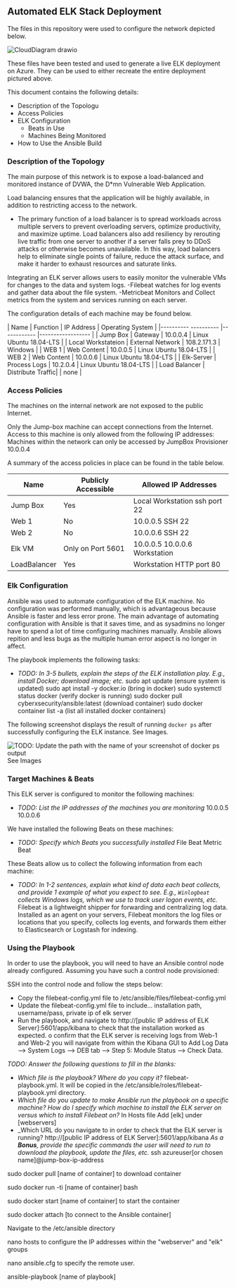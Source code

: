 ## Automated ELK Stack Deployment

The files in this repository were used to configure the network depicted below.


![CloudDiagram drawio](https://user-images.githubusercontent.com/77586504/166480640-f6ac5dc8-98c6-40db-84dd-86a2f5eec887.png)

These files have been tested and used to generate a live ELK deployment on Azure. They can be used to either recreate the entire deployment pictured above.



This document contains the following details:
- Description of the Topologu
- Access Policies
- ELK Configuration
  - Beats in Use
  - Machines Being Monitored
- How to Use the Ansible Build


### Description of the Topology

The main purpose of this network is to expose a load-balanced and monitored instance of DVWA, the D*mn Vulnerable Web Application.

Load balancing ensures that the application will be highly available, in addition to restricting access to the network.
- The primary function of a load balancer is to spread workloads across multiple servers to prevent overloading servers, optimize productivity, and maximize uptime. Load balancers also add resiliency by rerouting live traffic from one server to another if a server falls prey to DDoS attacks or otherwise becomes unavailable. In this way, load balancers help to eliminate single points of failure, reduce the attack surface, and make it harder to exhaust resources and saturate links.

Integrating an ELK server allows users to easily monitor the vulnerable VMs for changes to the data and system logs.
-Filebeat watches for log events and gather data about the file system.
-Metricbeat Monitors and Collect metrics from the system and services running on each server.

The configuration details of each machine may be found below.

 | Name                 | Function          | IP Address | Operating System            |
 |---------- ---------- |------------       |------------------                        |
 | Jump Box             | Gateway           | 10.0.0.4    | Linux Ubuntu 18.04-LTS     |
 | Local Workstateion   | External Network  | 108.2.171.3 | Windows                    |
 | WEB 1                | Web Content       | 10.0.0.5    | Linux Ubuntu 18.04-LTS     |
 | WEB 2                | Web Content       | 10.0.0.6    | Linux Ubuntu 18.04-LTS     |
 | Elk-Server           | Process Logs      | 10.2.0.4    | Linux Ubuntu 18.04-LTS     |
 | Load Balancer        | Distribute Traffic|             | none                       |

### Access Policies

The machines on the internal network are not exposed to the public Internet. 

Only the Jump-box machine can accept connections from the Internet. Access to this machine is only allowed from the following IP addresses:
Machines within the network can only be accessed by JumpBox Provisioner 10.0.0.4


A summary of the access policies in place can be found in the table below.

| Name        | Publicly Accessible | Allowed IP Addresses         |
|-------------|---------------------|------------------------------|
| Jump Box    | Yes                 | Local Workstation ssh port 22|
| Web 1       | No                  | 10.0.0.5 SSH 22              |
| Web 2       | No                  | 10.0.0.6 SSH 22              |
| Elk VM      | Only on Port 5601   | 10.0.0.5 10.0.0.6 Workstation|
| LoadBalancer| Yes                 | Workstation HTTP port 80     |

### Elk Configuration

Ansible was used to automate configuration of the ELK machine. No configuration was performed manually, which is advantageous because Ansible is faster and less error prone.
The main advantage of automating configuration with Ansible is that it saves time, and as sysadmins no longer have to spend a lot of time configuring machines manually. Ansbile allows repition and less bugs as the multiple human error aspect is no longer in affect.

The playbook implements the following tasks:
- _TODO: In 3-5 bullets, explain the steps of the ELK installation play. E.g., install Docker; download image; etc._
sudo apt update (ensure system is updated)
sudo apt install -y docker.io (bring in docker)
sudo systemctl status docker (verify docker is running)
sudo docker pull cyberxsecurity/ansible:latest (download container)
sudo docker container list -a (list all installed docker containers)

The following screenshot displays the result of running `docker ps` after successfully configuring the ELK instance.
See Images.


![TODO: Update the path with the name of your screenshot of docker ps output](Images/docker_ps_output.png) See Images


### Target Machines & Beats
This ELK server is configured to monitor the following machines:
- _TODO: List the IP addresses of the machines you are monitoring_
10.0.0.5
10.0.0.6

We have installed the following Beats on these machines:
- _TODO: Specify which Beats you successfully installed_
File Beat
Metric Beat

These Beats allow us to collect the following information from each machine:
- _TODO: In 1-2 sentences, explain what kind of data each beat collects, and provide 1 example of what you expect to see. E.g., `Winlogbeat` collects Windows logs, which we use to track user logon events, etc._
Filebeat is a lightweight shipper for forwarding and centralizing log data. Installed as an agent on your servers, Filebeat monitors the log files or locations that you specify, collects log events, and forwards them either to Elasticsearch or Logstash for indexing.

### Using the Playbook
In order to use the playbook, you will need to have an Ansible control node already configured. Assuming you have such a control node provisioned: 

SSH into the control node and follow the steps below:
- Copy the filebeat-config.yml file to /etc/ansible/files/filebeat-config.yml
- Update the filebeat-config.yml file to include... installation path, username/pass, private ip of elk server
- Run the playbook, and navigate to  http://[public IP address of ELK Server]:5601/app/kibana to check that the installation worked as expected. o confirm that the ELK server is receiving logs from Web-1 and Web-2 you will navigate from within the Kibana GUI to Add Log Data --> System Logs --> DEB tab --> Step 5: Module Status --> Check Data.


_TODO: Answer the following questions to fill in the blanks:_
- _Which file is the playbook? Where do you copy it?_ filebeat-playbook.yml. It will be copied in the /etc/ansible/roles/filebeat-playbook.yml directory.
- _Which file do you update to make Ansible run the playbook on a specific machine? How do I specify which machine to install the ELK server on versus which to install Filebeat on?_ In Hosts file Add 
[elk] under [webservers]
- _Which URL do you navigate to in order to check that the ELK server is running?
http://[public IP address of ELK Server]:5601/app/kibana
_As a **Bonus**, provide the specific commands the user will need to run to download the playbook, update the files, etc._
ssh azureuser[or chosen name]@jump-box-ip-address

sudo docker pull [name of container] to download container

sudo docker run -ti [name of container] bash

sudo docker start [name of container] to start the container

sudo docker attach [to connect to the Ansible container]

Navigate to the /etc/ansible directory

nano hosts to configure the IP addresses within the "webserver" and "elk" groups

nano ansible.cfg to specify the remote user.

ansible-playbook [name of playbook]
